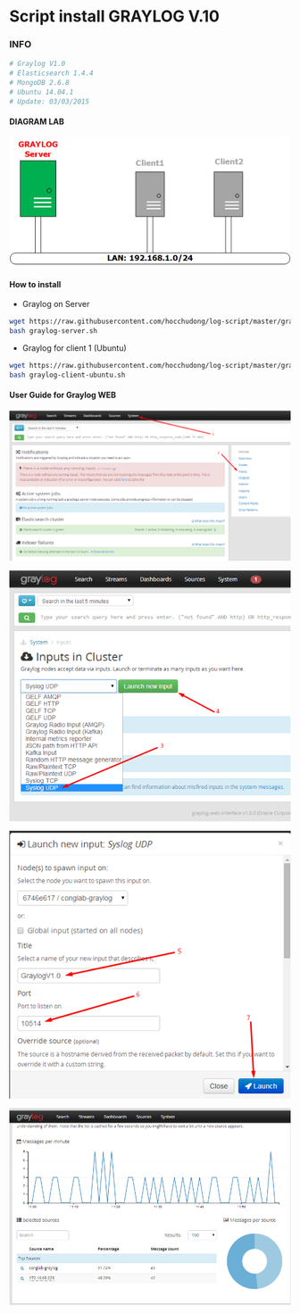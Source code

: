 # Script install GRAYLOG V.10

### INFO
```sh
# Graylog V1.0
# Elasticsearch 1.4.4
# MongoDB 2.6.8
# Ubuntu 14.04.1
# Update: 03/03/2015
```

#### DIAGRAM LAB
![Topo LAB](images/grayloglab.png)

#### How to install 
- Graylog on Server 
```sh
wget https://raw.githubusercontent.com/hocchudong/log-script/master/graylog/graylog-server.sh
bash graylog-server.sh

```

- Graylog for client 1 (Ubuntu)
```sh
wget https://raw.githubusercontent.com/hocchudong/log-script/master/graylog/graylog-client-ubuntu.sh
bash graylog-client-ubuntu.sh
```

#### User Guide for Graylog WEB
![Step1](images/Screenshot_1.png)

![Step1](images/Screenshot_2.png)

![Step1](images/Screenshot_3.png)

![Step1](images/Screenshot_4.png)


